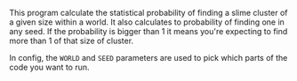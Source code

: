 This program calculate the statistical probability of finding a slime cluster of a given size within a world.
It also calculates to probability of finding one in any seed. If the probability is bigger than 1 it means you're
expecting to find more than 1 of that size of cluster.

In config, the `WORLD` and `SEED` parameters are used to pick which parts of the code you want to run.